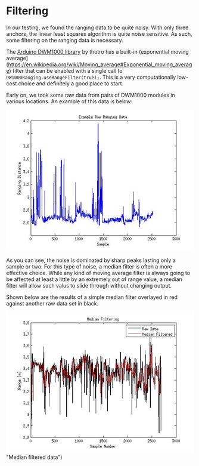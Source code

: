 # Filtering

In our testing, we found the ranging data to be quite noisy. With only three anchors, the linear least squares algorithm is quite noise sensitive. As such, some filtering on the ranging data is necessary.

The [Arduino DWM1000 library](https://github.com/thotro/arduino-dw1000) by thotro has a built-in (exponential moving average](https://en.wikipedia.org/wiki/Moving_average#Exponential_moving_average) filter that can be enabled with a single call to `DW1000Ranging.useRangeFilter(true);`. This is a very computationally low-cost choice and definitely a good place to start.

Early on, we took some raw data from pairs of DWM1000 modules in various locations. An example of this data is below:

![alt text](img/raw_range_data.jpg "Raw ranging data")

As you can see, the noise is dominated by sharp peaks lasting only a sample or two. For this type of noise, a median filter is often a more effective choice. While any kind of moving average filter is always going to be affected at least a little by an extremely out of range value, a median filter will allow such valus to slide through without changing output.

Shown below are the results of a simple median filter overlayed in red against another raw data set in black.

![alt text](img/median_filter.jpg) "Median filtered data")
